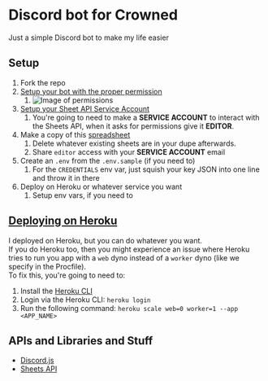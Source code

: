# Discord bot for Crowned

Just a simple Discord bot to make my life easier

## Setup

1. Fork the repo
2. [Setup your bot with the proper permission](https://discordjs.guide/preparations/setting-up-a-bot-application.html)
   1. ![Image of permissions](https://user-images.githubusercontent.com/32492656/143509311-3a18fa7d-c2f9-452f-8e2d-85dac80c376b.png)
3. [Setup your Sheet API Service Account](https://developers.google.com/workspace/guides/create-credentials)
   1. You're going to need to make a **SERVICE ACCOUNT** to interact with the Sheets API, when it asks for permissions give it **EDITOR**.
4. Make a copy of this [spreadsheet](https://docs.google.com/spreadsheets/d/1jvomrR7UV2XzH-xasM-Jduw0CzCIgFUwsxMNeZuXzZM/edit#gid=0)
   1. Delete whatever existing sheets are in your dupe afterwards.
   2. Share `editor` access with your **SERVICE ACCOUNT** email
5. Create an `.env` from the `.env.sample` (if you need to)
	 1. For the `CREDENTIALS` env var, just squish your key JSON into one line and throw it in there
7. Deploy on Heroku or whatever service you want
   1. Setup env vars, if you need to

## [Deploying on Heroku](https://dashboard.heroku.com)

I deployed on Heroku, but you can do whatever you want.\
If you do Heroku too, then you might experience an issue where Heroku tries to run you app with a `web` dyno instead of a `worker` dyno (like we specify in the Procfile).\
To fix this, you're going to need to:
1. Install the [Heroku CLI](https://devcenter.heroku.com/articles/heroku-cli)
2. Login via the Heroku CLI: `heroku login`
3. Run the following command: `heroku scale web=0 worker=1 --app <APP_NAME>`

## APIs and Libraries and Stuff

- [Discord.js](https://discordjs.guide/#before-you-begin)
- [Sheets API](https://developers.google.com/sheets/api/reference/rest)
